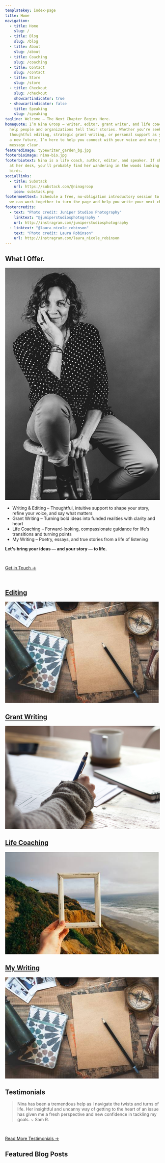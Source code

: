 ```yaml
---
templatekey: index-page
title: Home
navigation:
  - title: Home
    slug: /
  - title: Blog
    slug: /blog
  - title: About
    slug: /about
  - title: Coaching
    slug: /coaching
  - title: Contact
    slug: /contact
  - title: Store
    slug: /store
  - title: Checkout
    slug: /checkout
    showcartindicator: true
  - showcartindicator: false
    title: Speaking
    slug: /speaking
tagline: Welcome – The Next Chapter Begins Here.
homequote: I’m Nina Groop — writer, editor, grant writer, and life coach — and I
  help people and organizations tell their stories. Whether you're seeking
  thoughtful editing, strategic grant writing, or personal support as you write
  a new future, I’m here to help you connect with your voice and make your
  message clear.
featuredimage: typewriter_garden_bg.jpg
footerbioimage: nina-bio.jpg
footerbiotext: Nina is a life coach, author, editor, and speaker. If she's not
  at her desk, you'll probably find her wandering in the woods looking for
  birds.
sociallinks:
  - title: Substack
    url: https://substack.com/@ninagroop
    icon: substack.png
footermeettext: Schedule a free, no-obligation introductory session to learn how
  we can work together to turn the page and help you write your next chapter.
footercredits:
  - text: "Photo credit: Juniper Studios Photography"
    linktext: "@juniperstudiosphotography "
    url: http://instragram.com/juniperstudiosphotography
  - linktext: "@laura_nicole_robinson"
    text: "Photo credit: Laura Robinson"
    url: http://instragram.com/laura_nicole_robinson
---
```

## What I Offer.

![](stoolb-w.jpg "#position=relative;float=right;width=50%;margin=0 0 20px 20px;")

* Writing & Editing – Thoughtful, intuitive support to shape your story, refine your voice, and say what matters
* Grant Writing – Turning bold ideas into funded realities with clarity and heart
* Life Coaching – Forward-looking, compassionate guidance for life's transitions and turning points
* My Writing – Poetry, essays, and true stories from a life of listening

**Let's bring your ideas — and your story — to life.**

<br />

[Get in Touch &rarr;](/contact)

<br style="clear: both"/>

<vertical-tiles-grid>
<a href="/blog">
<h2>Editing</h2>
<div class="img-wrapper"><img src="./rana-sawalha-W_-6PWGbYaU-unsplash.jpg" /></div>
</a>
<a href="/grant-writing">
<h2>Grant Writing</h2>
<div class="img-wrapper"><img src="./unseen-studio-s9CC2SKySJM-unsplash.jpg" /></div>
</a>
<a href="/coaching">
<h2>Life Coaching</h2>
<div class="img-wrapper"><img src="./pine-watt-3_Xwxya43hE-unsplash.jpg" /></div>
</a>
<a href="/my-writing">
<h2>My Writing</h2>
<div class="img-wrapper"><img src="./rana-sawalha-W_-6PWGbYaU-unsplash.jpg" /></div>
</a>
</vertical-tiles-grid>

## Testimonials

> Nina has been a tremendous help as I navigate the twists and turns of life. Her insightful and uncanny way of getting to the heart of an issue has given me a fresh perspective and new confidence in tackling my goals. ~ Sam R.

<br />

[Read More Testimonials &rarr;](/testimonials)

## Featured Blog Posts

<post-grid featured="true" count="3"></post-grid>
